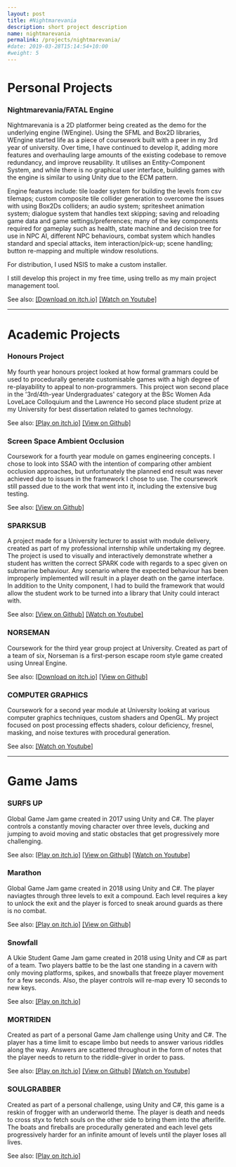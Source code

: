 ```yaml
---
layout: post
title: #Nightmarevania
description: short project description
name: nightmarevania
permalink: /projects/nightmarevania/
#date: 2019-03-28T15:14:54+10:00
#weight: 5
---
```


Personal Projects
============

### Nightmarevania/FATAL Engine ###

Nightmarevania is a 2D platformer being created as the demo for the underlying engine (WEngine). Using the SFML and Box2D libraries, WEngine started life as a piece of coursework built with a peer in my 3rd year of university. Over time, I have continued to develop it, adding more features and overhauling large amounts of the existing codebase to remove redundancy, and improve reusability. It utilises an Entity-Component System, and while there is no graphical user interface, building games with the engine is similar to using Unity due to the ECM pattern.

Engine features include: tile loader system for building the levels from csv tilemaps; custom composite tile collider generation to overcome the issues with using Box2Ds colliders; an audio system; spritesheet animation system; dialogue system that handles text skipping; saving and reloading game data and game settings/preferences; many of the key components required for gameplay such as health, state machine and decision tree for use in NPC AI, different NPC behaviours, combat system which handles standard and special attacks, item interaction/pick-up; scene handling; button re-mapping and multiple window resolutions. 

For distribution, I used NSIS to make a custom installer.

I still develop this project in my free time, using trello as my main project management tool. 

See also: [\[Download on itch.io\]](https://beckmcgowan.itch.io/nightmarevania) [\[Watch on Youtube\]](https://www.youtube.com/watch?v=i66mSaSfBrw&feature=youtu.be)

---

Academic Projects
============

### Honours Project ###

My fourth year honours project looked at how formal grammars could be used to procedurally generate customisable games with a high degree of re-playability to appeal to non-programmers. This project won second place in the '3rd/4th-year Undergraduates' category at the BSc Women Ada LoveLace Colloquium and the Lawrence Ho second place student prize at my University for best dissertation related to games technology.

See also: [\[Play on itch.io\]](https://beckmcgowan.itch.io/honoursproject) [\[View on Github\]](https://github.com/bmgamedev/Honours)

### Screen Space Ambient Occlusion ###

Coursework for a fourth year module on games engineering concepts. I chose to look into SSAO with the intention of comparing other ambient occlusion approaches, but unfortunately the planned end result was never achieved due to issues in the framework I chose to use. The coursework still passed due to the work that went into it, including the extensive bug testing.

See also: [\[View on Github\]](https://github.com/bmgamedev/SSAO)

### SPARKSUB ###

A project made for a University lecturer to assist with module delivery, created as part of my professional internship while undertaking my degree. The project is used to visually and interactively demonstrate whether a student has written the correct SPARK code with regards to a spec given on submarine behaviour. Any scenario where the expected behaviour has been improperly implemented will result in a player death on the game interface. In addition to the Unity component, I had to build the framework that would allow the student work to be turned into a library that Unity could interact with.

See also: [\[View on Github\]](https://github.com/bmgamedev/SparkSub) [\[Watch on Youtube\]](https://youtu.be/M75ososC8bY)

### NORSEMAN ###

Coursework for the third year group project at University. Created as part of a team of six, Norseman is a first-person escape room style game created using Unreal Engine.

See also: [\[Download on itch.io\]](https://beckmcgowan.itch.io/norseman) [\[View on Github\]](https://github.com/stefan-codes/Norseman)

### COMPUTER GRAPHICS ###

Coursework for a second year module at University looking at various computer graphics techniques, custom shaders and OpenGL. My project focused on post processing effects shaders, colour deficiency, fresnel, masking, and noise textures with procedural generation.

See also: [\[Watch on Youtube\]](https://youtu.be/86b3x9w9SLw)

---

Game Jams
============

### SURFS UP ###

Global Game Jam game created in 2017 using Unity and C#. The player controls a constantly moving character over three levels, ducking and jumping to avoid moving and static obstacles that get progressively more challenging.

See also: [\[Play on itch.io\]](https://beckmcgowan.itch.io/surfsup) [\[View on Github\]](https://github.com/bmgamedev/SurfsUp2.0) [\[Watch on Youtube\]](https://www.youtube.com/watch?v=mmVPk7zm8ss&feature=youtu.be)

### Marathon ###

Global Game Jam game created in 2018 using Unity and C#. The player naviagtes through three levels to exit a compound. Each level requires a key to unlock the exit and the player is forced to sneak around guards as there is no combat.

See also: [\[Play on itch.io\]](https://beckmcgowan.itch.io/ggj18marathon) [\[View on Github\]](https://github.com/bmgamedev/Marathon)

### Snowfall ###

A Ukie Student Game Jam game created in 2018 using Unity and C# as part of a team. Two players battle to be the last one standing in a cavern with only moving platforms, spikes, and snowballs that freeze player movement for a few seconds. Also, the player controls will re-map every 10 seconds to new keys.

See also: [\[Play on itch.io\]](https://beckmcgowan.itch.io/snowfall)

### MORTRIDEN ###

Created as part of a personal Game Jam challenge using Unity and C#. The player has a time limit to escape limbo but needs to answer various riddles along the way. Answers are scattered throughout in the form of notes that the player needs to return to the riddle-giver in order to pass.

See also: [\[Play on itch.io\]](https://beckmcgowan.itch.io/mortriden) [\[View on Github\]](https://github.com/bmgamedev/Mortriden) [\[Watch on Youtube\]](https://www.youtube.com/watch?v=oDz1S-UQvLU&feature=youtu.be)

### SOULGRABBER ###

Created as part of a personal challenge, using Unity and C#, this game is a reskin of frogger with an underworld theme. The player is death and needs to cross styx to fetch souls on the other side to bring them into the afterlife. The boats and fireballs are procedurally generated and each level gets progressively harder for an infinite amount of levels until the player loses all lives.

See also: [\[Play on itch.io\]](https://beckmcgowan.itch.io/soulgrabber)